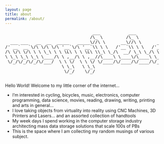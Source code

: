 ```yaml
---
layout: page
title: about
permalink: /about/
---
```


<div align="center">
  
<pre>
                                  ___           ___             __                
                                 /\_ \         /\_ \           /\ \               
  ___ ___   __  __  _____   _____\//\ \      __\//\ \      __  \ \ \____    ____  
/' __` __`\/\ \/\ \/\ '__`\/\ '__`\\ \ \   /'__`\\ \ \   /'__`\ \ \ '__`\  /',__\ 
/\ \/\ \/\ \ \ \_\ \ \ \L\ \ \ \L\ \\_\ \_/\  __/ \_\ \_/\ \L\.\_\ \ \L\ \/\__, `\
\ \_\ \_\ \_\ \____/\ \ ,__/\ \ ,__//\____\ \____\/\____\ \__/.\_\\ \_,__/\/\____/
 \/_/\/_/\/_/\/___/  \ \ \/  \ \ \/ \/____/\/____/\/____/\/__/\/_/ \/___/  \/___/ 
                      \ \_\   \ \_\                                               
                       \/_/    \/_/                                               

</pre>
</div>

Hello World! Welcome to my little corner of the internet...
- I’m interested in cycling, bicycles, music, electronics, computer programming, data science,
  movies, reading, drawing, writing, printing and arts in general...
- I love taking objects from virtuality into reality using CNC Machines, 3D Printers and Lasers... and an assorted collection of handtools
- My week days I spend working in the computer storage industry architecting mass data storage solutions that scale 100s of PBs
- This is the space where I am collecting my random musings of various subject.
